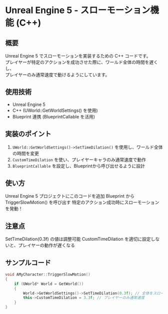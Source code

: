 # Unreal Engine 5 - スローモーション機能 (C++)

##  概要
Unreal Engine 5 でスローモーションを実装するための C++ コードです。  
プレイヤーが特定のアクションを成功させた際に、ワールド全体の時間を遅くし、  
プレイヤーのみ通常速度で動けるようにしています。

##  使用技術
- Unreal Engine 5
- C++ (UWorld::GetWorldSettings() を使用)
- Blueprint 連携 (BlueprintCallable を活用)

##  実装のポイント
1. `UWorld::GetWorldSettings()->SetTimeDilation()` を使用し、ワールド全体の時間を変更  
2. `CustomTimeDilation` を使い、プレイヤーキャラのみ通常速度で動作  
3. `BlueprintCallable` を設定し、Blueprintから呼び出せるように設計  

## 使い方
Unreal Engine 5 プロジェクトにこのコードを追加
Blueprint から TriggerSlowMotion() を呼び出す
特定のアクション成功時にスローモーションを発動！
## 注意点
SetTimeDilation(0.3f) の値は調整可能
CustomTimeDilation を適切に設定しないと、プレイヤーの動作が遅くなる

##  サンプルコード
```cpp
void AMyCharacter::TriggerSlowMotion()
{
    if (UWorld* World = GetWorld())
    {
        World->GetWorldSettings()->SetTimeDilation(0.3f); // 全体をスローモーションに
        this->CustomTimeDilation = 3.3f; // プレイヤーのみ通常速度
    }
}

